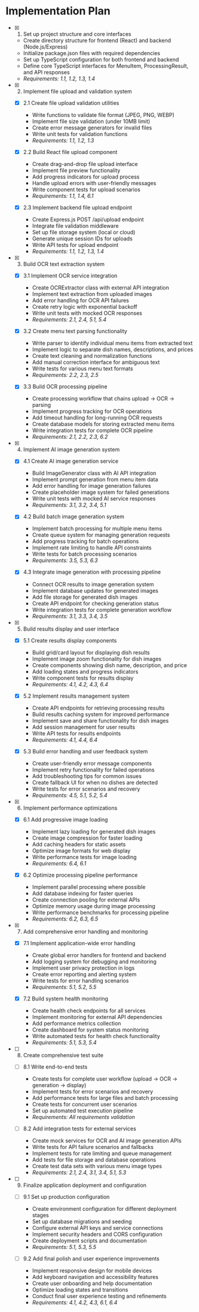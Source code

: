 # Implementation Plan

- [x] 1. Set up project structure and core interfaces
  - Create directory structure for frontend (React) and backend (Node.js/Express)
  - Initialize package.json files with required dependencies
  - Set up TypeScript configuration for both frontend and backend
  - Define core TypeScript interfaces for MenuItem, ProcessingResult, and API responses
  - _Requirements: 1.1, 1.2, 1.3, 1.4_

- [x] 2. Implement file upload and validation system
  - [x] 2.1 Create file upload validation utilities
    - Write functions to validate file format (JPEG, PNG, WEBP)
    - Implement file size validation (under 10MB limit)
    - Create error message generators for invalid files
    - Write unit tests for validation functions
    - _Requirements: 1.1, 1.2, 1.3_

  - [x] 2.2 Build React file upload component
    - Create drag-and-drop file upload interface
    - Implement file preview functionality
    - Add progress indicators for upload process
    - Handle upload errors with user-friendly messages
    - Write component tests for upload scenarios
    - _Requirements: 1.1, 1.4, 6.1_

  - [x] 2.3 Implement backend file upload endpoint
    - Create Express.js POST /api/upload endpoint
    - Integrate file validation middleware
    - Set up file storage system (local or cloud)
    - Generate unique session IDs for uploads
    - Write API tests for upload endpoint
    - _Requirements: 1.1, 1.2, 1.3, 1.4_

- [x] 3. Build OCR text extraction system
  - [x] 3.1 Implement OCR service integration
    - Create OCRExtractor class with external API integration
    - Implement text extraction from uploaded images
    - Add error handling for OCR API failures
    - Create retry logic with exponential backoff
    - Write unit tests with mocked OCR responses
    - _Requirements: 2.1, 2.4, 5.1, 5.4_

  - [x] 3.2 Create menu text parsing functionality
    - Write parser to identify individual menu items from extracted text
    - Implement logic to separate dish names, descriptions, and prices
    - Create text cleaning and normalization functions
    - Add manual correction interface for ambiguous text
    - Write tests for various menu text formats
    - _Requirements: 2.2, 2.3, 2.5_

  - [x] 3.3 Build OCR processing pipeline
    - Create processing workflow that chains upload → OCR → parsing
    - Implement progress tracking for OCR operations
    - Add timeout handling for long-running OCR requests
    - Create database models for storing extracted menu items
    - Write integration tests for complete OCR pipeline
    - _Requirements: 2.1, 2.2, 2.3, 6.2_

- [x] 4. Implement AI image generation system
  - [x] 4.1 Create AI image generation service
    - Build ImageGenerator class with AI API integration
    - Implement prompt generation from menu item data
    - Add error handling for image generation failures
    - Create placeholder image system for failed generations
    - Write unit tests with mocked AI service responses
    - _Requirements: 3.1, 3.2, 3.4, 5.1_

  - [x] 4.2 Build batch image generation system
    - Implement batch processing for multiple menu items
    - Create queue system for managing generation requests
    - Add progress tracking for batch operations
    - Implement rate limiting to handle API constraints
    - Write tests for batch processing scenarios
    - _Requirements: 3.5, 5.3, 6.3_

  - [x] 4.3 Integrate image generation with processing pipeline
    - Connect OCR results to image generation system
    - Implement database updates for generated images
    - Add file storage for generated dish images
    - Create API endpoint for checking generation status
    - Write integration tests for complete generation workflow
    - _Requirements: 3.1, 3.3, 3.4, 3.5_

- [x] 5. Build results display and user interface
  - [x] 5.1 Create results display components
    - Build grid/card layout for displaying dish results
    - Implement image zoom functionality for dish images
    - Create components showing dish name, description, and price
    - Add loading states and progress indicators
    - Write component tests for results display
    - _Requirements: 4.1, 4.2, 4.3, 6.4_

  - [x] 5.2 Implement results management system
    - Create API endpoints for retrieving processing results
    - Build results caching system for improved performance
    - Implement save and share functionality for dish images
    - Add session management for user results
    - Write API tests for results endpoints
    - _Requirements: 4.1, 4.4, 6.4_

  - [x] 5.3 Build error handling and user feedback system
    - Create user-friendly error message components
    - Implement retry functionality for failed operations
    - Add troubleshooting tips for common issues
    - Create fallback UI for when no dishes are detected
    - Write tests for error scenarios and recovery
    - _Requirements: 4.5, 5.1, 5.2, 5.4_

- [x] 6. Implement performance optimizations
  - [x] 6.1 Add progressive image loading
    - Implement lazy loading for generated dish images
    - Create image compression for faster loading
    - Add caching headers for static assets
    - Optimize image formats for web display
    - Write performance tests for image loading
    - _Requirements: 6.4, 6.1_

  - [x] 6.2 Optimize processing pipeline performance
    - Implement parallel processing where possible
    - Add database indexing for faster queries
    - Create connection pooling for external APIs
    - Optimize memory usage during image processing
    - Write performance benchmarks for processing pipeline
    - _Requirements: 6.2, 6.3, 6.5_

- [x] 7. Add comprehensive error handling and monitoring
  - [x] 7.1 Implement application-wide error handling
    - Create global error handlers for frontend and backend
    - Add logging system for debugging and monitoring
    - Implement user privacy protection in logs
    - Create error reporting and alerting system
    - Write tests for error handling scenarios
    - _Requirements: 5.1, 5.2, 5.5_

  - [x] 7.2 Build system health monitoring
    - Create health check endpoints for all services
    - Implement monitoring for external API dependencies
    - Add performance metrics collection
    - Create dashboard for system status monitoring
    - Write automated tests for health check functionality
    - _Requirements: 5.1, 5.3, 5.4_

- [ ] 8. Create comprehensive test suite
  - [ ] 8.1 Write end-to-end tests
    - Create tests for complete user workflow (upload → OCR → generation → display)
    - Implement tests for error scenarios and recovery
    - Add performance tests for large files and batch processing
    - Create tests for concurrent user scenarios
    - Set up automated test execution pipeline
    - _Requirements: All requirements validation_

  - [ ] 8.2 Add integration tests for external services
    - Create mock services for OCR and AI image generation APIs
    - Write tests for API failure scenarios and fallbacks
    - Implement tests for rate limiting and queue management
    - Add tests for file storage and database operations
    - Create test data sets with various menu image types
    - _Requirements: 2.1, 2.4, 3.1, 3.4, 5.1, 5.3_

- [ ] 9. Finalize application deployment and configuration
  - [ ] 9.1 Set up production configuration
    - Create environment configuration for different deployment stages
    - Set up database migrations and seeding
    - Configure external API keys and service connections
    - Implement security headers and CORS configuration
    - Create deployment scripts and documentation
    - _Requirements: 5.1, 5.3, 5.5_

  - [ ] 9.2 Add final polish and user experience improvements
    - Implement responsive design for mobile devices
    - Add keyboard navigation and accessibility features
    - Create user onboarding and help documentation
    - Optimize loading states and transitions
    - Conduct final user experience testing and refinements
    - _Requirements: 4.1, 4.2, 4.3, 6.1, 6.4_
